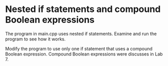 # Nested if statements and compound Boolean expressions

The program in main.cpp uses nested if statements. Examine and run the program to see how it works.

Modify the program to use only one if statement that uses a compound Boolean expression. Compound Boolean expressions were discusses in Lab 7.
